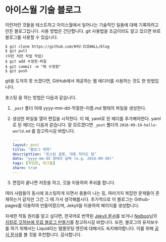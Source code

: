 # 아이스월 기술 블로그

이런저런 것들을 테스트하고 아이스월에서 일어나는 기술적인 일들에 대해 기록하려고 만든 블로그입니다. 사용 방법은 간단합니다. git 사용법을 조금이라도 알고 있으면 바로 블로그를 사용할 수 있습니다.

```shell
$ git clone https://github.com/HYU-ICEWALL/blog
$ git pull
(이런 저런 작업 작업)
$ git add 수정한-파일
$ git commit -m "뭐 수정함"
$ git push
```

git을 도저히 못 쓰겠다면, GitHub에서 제공하는 웹 에디터를 사용하는 것도 한 방법입니다.

포스팅 을 하는 방법은 다음과 같습니다.

1. `_post` 폴더 아래 yyyy-mm-dd-적절한-이름.md 형태의 파일을 생성한다.

2. 생성한 파일을 열어 편집을 시작한다. 이 때, yaml로 된 헤더를 추가해야한다.
   yaml로 된 헤더는 다음과 같습니다. 잘 모르겠다면 `_post` 폴더의 `2016-09-19-hello-world.md` 를 참고하시길 바랍니다.

   ```yaml
   ---
   layout: post
   title: "블로그 제목"
   descripttion: "포스팅 설명, 대충 적어도 됨"
   data: "yyyy-mm-dd 형태의 날짜 (e.g. 2016-09-30)"
   tags: [적당한, 태그들]
   share: true
   ---
   ```

3. 편집이 끝나면 저장을 하고, 깃을 이용하여 푸쉬를 합니다.

여러 사람들이 동시에 포스팅하게 되면서 충돌이 나는 등, 여러가지 복잡한 문제들이 존재하는거 같지만 그건 그 때 가서 생각해봅시다. 추가적으로 이 블로그는 Github-pages를 이용하여 만들어졌으며, Jekyll을 이용하여 페이지를 생성합니다.

자세한 작동 원리를 알고 싶다면, 한국어로 번역된 [Jekyll 문서](https://jekyllrb-ko.github.io/)를 보거나 [Nolboo](https://nolboo.kim/)님의 [지킬로 깃허브에 무료 블로그 만들기](https://nolboo.kim/blog/2013/10/15/free-blog-with-github-jekyll/)를 참고하시길 바랍니다. 또한, 블로그의 유지보수를 하기 위해서는 Liquid라는 템플릿팅 엔진에 대해서도 숙지해야합니다. 이를 위해 [공식 문서](https://shopify.github.io/liquid/)를 볼 것을 추천합니다. 감사합니다.